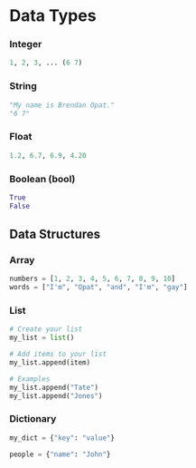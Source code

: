 # Data Types

### Integer
```python
1, 2, 3, ... (6 7)
```

### String
```python
"My name is Brendan Opat."
"6 7"
```

### Float
```python
1.2, 6.7, 6.9, 4.20
```

### Boolean (bool)
```python
True
False
```

## Data Structures
### Array
```python
numbers = [1, 2, 3, 4, 5, 6, 7, 8, 9, 10]
words = ["I'm", "Opat", "and", "I'm", "gay"]
```

### List
```python
# Create your list
my_list = list()

# Add items to your list
my_list.append(item)

# Examples
my_list.append("Tate")
my_list.append("Jones")
```

### Dictionary
```python
my_dict = {"key": "value"}

people = {"name": "John"}
```
